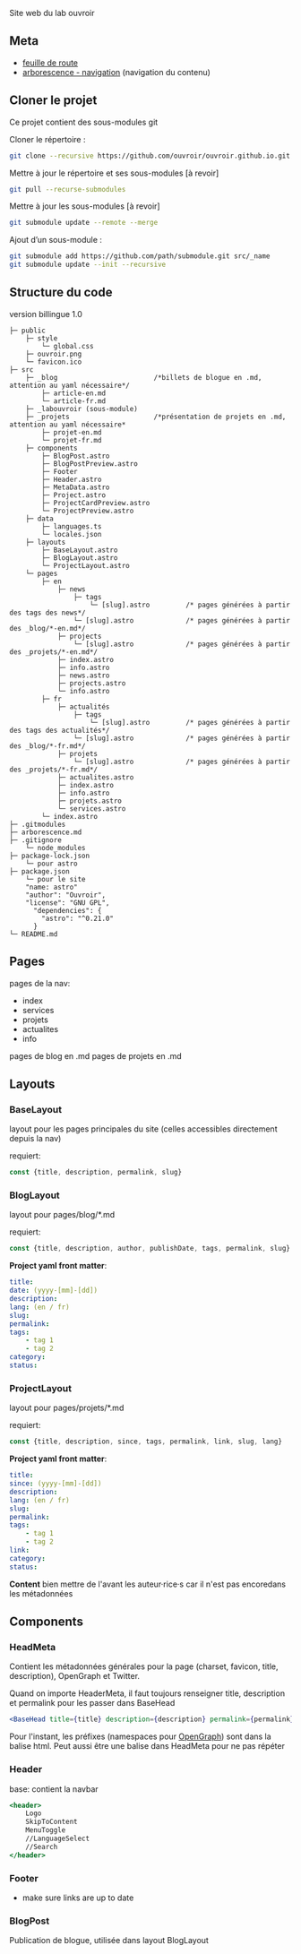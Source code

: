 Site web du lab ouvroir

## Meta

- [feuille de route](https://github.com/ouvroir/site-lab/milestones?direction=asc&sort=due_date&state=open)
- [arborescence - navigation](https://github.com/ouvroir/labouvroir/blob/main/web/arborescence.md) (navigation du contenu)

## Cloner le projet

Ce projet contient des sous-modules git

Cloner le répertoire :
```bash
git clone --recursive https://github.com/ouvroir/ouvroir.github.io.git
```

Mettre à jour le répertoire et ses sous-modules [à revoir]
```bash
git pull --recurse-submodules
```

Mettre à jour les sous-modules [à revoir]
```bash
git submodule update --remote --merge
```

Ajout d’un sous-module :

```bash
git submodule add https://github.com/path/submodule.git src/_name
git submodule update --init --recursive
```

## Structure du code

version billingue 1.0

```
├─ public
	├─ style
		└─ global.css 
	├─ ouvroir.png
	└─ favicon.ico 
├─ src
    ├─ _blog 						/*billets de blogue en .md, attention au yaml nécessaire*/
    	├─ article-en.md 
		└─ article-fr.md
    ├─ _labouvroir (sous-module)
    ├─ _projets    					/*présentation de projets en .md, attention au yaml nécessaire*
    	├─ projet-en.md 
		└─ projet-fr.md
	├─ components
		├─ BlogPost.astro
		├─ BlogPostPreview.astro
		├─ Footer
		├─ Header.astro
		├─ MetaData.astro 
		├─ Project.astro
		├─ ProjectCardPreview.astro
		└─ ProjectPreview.astro
	├─ data
		├─ languages.ts
		└─ locales.json
	├─ layouts	
		├─ BaseLayout.astro 
		├─ BlogLayout.astro
		└─ ProjectLayout.astro
	└─ pages
		├─ en
            ├─ news
                ├─ tags
                	└─ [slug].astro			/* pages générées à partir des tags des news*/
                └─ [slug].astro 			/* pages générées à partir des _blog/*-en.md*/
            ├─ projects
                └─ [slug].astro 			/* pages générées à partir des _projets/*-en.md*/
			├─ index.astro
            ├─ info.astro
            ├─ news.astro 
            ├─ projects.astro 
            └─ info.astro 
		├─ fr
			├─ actualités
				├─ tags
					└─ [slug].astro			/* pages générées à partir des tags des actualités*/
				└─ [slug].astro 			/* pages générées à partir des _blog/*-fr.md*/
            ├─ projets
                └─ [slug].astro 			/* pages générées à partir des _projets/*-fr.md*/
            ├─ actualites.astro 
            ├─ index.astro
            ├─ info.astro
            ├─ projets.astro 
            └─ services.astro 
		└─ index.astro 
├─ .gitmodules
├─ arborescence.md
├─ .gitignore
	└─ node_modules
├─ package-lock.json
	└─ pour astro
├─ package.json
	└─ pour le site
	"name: astro"
	"author": "Ouvroir",
  	"license": "GNU GPL",
      "dependencies": {
        "astro": "^0.21.0"
      }
└─ README.md
```

## Pages
pages de la nav: 
- index
- services
- projets
- actualites
- info

pages de blog en .md
pages de projets en .md

## Layouts

### BaseLayout

layout pour les pages principales du site (celles accessibles directement depuis la nav)

requiert: 

```typescript
const {title, description, permalink, slug}
```

### BlogLayout

layout pour pages/blog/*.md 

requiert: 

```typescript
const {title, description, author, publishDate, tags, permalink, slug} 
```

<!-- ajouter lang-->

**Project yaml front matter**:

```yaml
title: 
date: (yyyy-[mm]-[dd])
description:
lang: (en / fr)
slug: 
permalink:
tags: 
    - tag 1
    - tag 2
category:
status: 
```


### ProjectLayout
layout pour pages/projets/*.md 

requiert: 

```typescript
const {title, description, since, tags, permalink, link, slug, lang}
```



**Project yaml front matter**:

```yaml
title: 
since: (yyyy-[mm]-[dd])
description:
lang: (en / fr)
slug: 
permalink:
tags: 
    - tag 1
    - tag 2
link: 
category:
status: 
```

**Content**
bien mettre de l'avant les auteur·rice·s car il n'est pas encoredans les métadonnées



## Components

### HeadMeta

Contient les métadonnées générales pour la page (charset, favicon, title, description), OpenGraph et Twitter.

Quand on importe HeaderMeta, il faut toujours renseigner title, description et permalink pour les passer dans BaseHead

```jsx
<BaseHead title={title} description={description} permalink={permalink} />
```

Pour l'instant, les préfixes (namespaces pour [OpenGraph](https://ogp.me/)) sont dans la balise html. Peut aussi être une balise <head> dans HeadMeta pour ne pas répéter


### Header

base: contient la navbar


```jsx
<header>
    Logo
    SkipToContent
    MenuToggle
    //LanguageSelect
    //Search
</header>
```

### Footer
- make sure links are up to date


### BlogPost

Publication de blogue, utilisée dans layout BlogLayout
